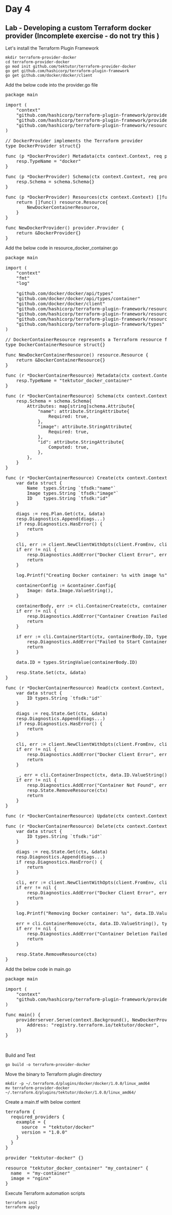 # Day 4

## Lab - Developing a custom Terraform docker provider (Incomplete exercise - do not try this )
Let's install the Terraform Plugin Framework
```
mkdir terraform-provider-docker
cd terraform-provider-docker
go mod init github.com/tektutor/terraform-provider-docker
go get github.com/hashicorp/terraform-plugin-framework
go get github.com/docker/docker/client
```

Add the below code into the provider.go file
<pre>
package main

import (
	"context"
	"github.com/hashicorp/terraform-plugin-framework/provider"
	"github.com/hashicorp/terraform-plugin-framework/provider/schema"
	"github.com/hashicorp/terraform-plugin-framework/resource"
)

// DockerProvider implements the Terraform provider
type DockerProvider struct{}

func (p *DockerProvider) Metadata(ctx context.Context, req provider.MetadataRequest, resp *provider.MetadataResponse) {
	resp.TypeName = "docker"
}

func (p *DockerProvider) Schema(ctx context.Context, req provider.SchemaRequest, resp *provider.SchemaResponse) {
	resp.Schema = schema.Schema{}
}

func (p *DockerProvider) Resources(ctx context.Context) []func() resource.Resource {
	return []func() resource.Resource{
		NewDockerContainerResource,
	}
}

func NewDockerProvider() provider.Provider {
	return &DockerProvider{}
}
</pre>

Add the below code in resource_docker_container.go
<pre>
package main

import (
	"context"
	"fmt"
	"log"

	"github.com/docker/docker/api/types"
	"github.com/docker/docker/api/types/container"
	"github.com/docker/docker/client"
	"github.com/hashicorp/terraform-plugin-framework/resource"
	"github.com/hashicorp/terraform-plugin-framework/resource/schema"
	"github.com/hashicorp/terraform-plugin-framework/resource/schema/attribute"
	"github.com/hashicorp/terraform-plugin-framework/types"
)

// DockerContainerResource represents a Terraform resource for managing Docker containers
type DockerContainerResource struct{}

func NewDockerContainerResource() resource.Resource {
	return &DockerContainerResource{}
}

func (r *DockerContainerResource) Metadata(ctx context.Context, req resource.MetadataRequest, resp *resource.MetadataResponse) {
	resp.TypeName = "tektutor_docker_container"
}

func (r *DockerContainerResource) Schema(ctx context.Context, req resource.SchemaRequest, resp *resource.SchemaResponse) {
	resp.Schema = schema.Schema{
		Attributes: map[string]schema.Attribute{
			"name": attribute.StringAttribute{
				Required: true,
			},
			"image": attribute.StringAttribute{
				Required: true,
			},
			"id": attribute.StringAttribute{
				Computed: true,
			},
		},
	}
}

func (r *DockerContainerResource) Create(ctx context.Context, req resource.CreateRequest, resp *resource.CreateResponse) {
	var data struct {
		Name  types.String `tfsdk:"name"`
		Image types.String `tfsdk:"image"`
		ID    types.String `tfsdk:"id"`
	}

	diags := req.Plan.Get(ctx, &data)
	resp.Diagnostics.Append(diags...)
	if resp.Diagnostics.HasError() {
		return
	}

	cli, err := client.NewClientWithOpts(client.FromEnv, client.WithAPIVersionNegotiation())
	if err != nil {
		resp.Diagnostics.AddError("Docker Client Error", err.Error())
		return
	}

	log.Printf("Creating Docker container: %s with image %s", data.Name.ValueString(), data.Image.ValueString())

	containerConfig := &container.Config{
		Image: data.Image.ValueString(),
	}

	containerBody, err := cli.ContainerCreate(ctx, containerConfig, nil, nil, nil, data.Name.ValueString())
	if err != nil {
		resp.Diagnostics.AddError("Container Creation Failed", err.Error())
		return
	}

	if err := cli.ContainerStart(ctx, containerBody.ID, types.ContainerStartOptions{}); err != nil {
		resp.Diagnostics.AddError("Failed to Start Container", err.Error())
		return
	}

	data.ID = types.StringValue(containerBody.ID)

	resp.State.Set(ctx, &data)
}

func (r *DockerContainerResource) Read(ctx context.Context, req resource.ReadRequest, resp *resource.ReadResponse) {
	var data struct {
		ID types.String `tfsdk:"id"`
	}

	diags := req.State.Get(ctx, &data)
	resp.Diagnostics.Append(diags...)
	if resp.Diagnostics.HasError() {
		return
	}

	cli, err := client.NewClientWithOpts(client.FromEnv, client.WithAPIVersionNegotiation())
	if err != nil {
		resp.Diagnostics.AddError("Docker Client Error", err.Error())
		return
	}

	_, err = cli.ContainerInspect(ctx, data.ID.ValueString())
	if err != nil {
		resp.Diagnostics.AddError("Container Not Found", err.Error())
		resp.State.RemoveResource(ctx)
		return
	}
}

func (r *DockerContainerResource) Update(ctx context.Context, req resource.UpdateRequest, resp *resource.UpdateResponse) {}

func (r *DockerContainerResource) Delete(ctx context.Context, req resource.DeleteRequest, resp *resource.DeleteResponse) {
	var data struct {
		ID types.String `tfsdk:"id"`
	}

	diags := req.State.Get(ctx, &data)
	resp.Diagnostics.Append(diags...)
	if resp.Diagnostics.HasError() {
		return
	}

	cli, err := client.NewClientWithOpts(client.FromEnv, client.WithAPIVersionNegotiation())
	if err != nil {
		resp.Diagnostics.AddError("Docker Client Error", err.Error())
		return
	}

	log.Printf("Removing Docker container: %s", data.ID.ValueString())

	err = cli.ContainerRemove(ctx, data.ID.ValueString(), types.ContainerRemoveOptions{Force: true})
	if err != nil {
		resp.Diagnostics.AddError("Container Deletion Failed", err.Error())
		return
	}

	resp.State.RemoveResource(ctx)
}	
</pre>

Add the below code in main.go
<pre>
package main

import (
	"context"
	"github.com/hashicorp/terraform-plugin-framework/providerserver"
)

func main() {
	providerserver.Serve(context.Background(), NewDockerProvider, providerserver.ServeOpts{
		Address: "registry.terraform.io/tektutor/docker",
	})
}


</pre>

Build and Test
```
go build -o terraform-provider-docker
```

Move the binary to Terraform plugin directory
```
mkdir -p ~/.terraform.d/plugins/docker/docker/1.0.0/linux_amd64
mv terraform-provider-docker ~/.terraform.d/plugins/tektutor/docker/1.0.0/linux_amd64/
```

Create a main.tf with below content
<pre>
terraform {
  required_providers {
    example = {
      source  = "tektutor/docker"
      version = "1.0.0"
    }
  }
}

provider "tektutor-docker" {}

resource "tektutor_docker_container" "my_container" {
  name  = "my-container"
  image = "nginx"
}
</pre>

Execute Terraform automation scripts
```
terraform init
terraform apply
```
